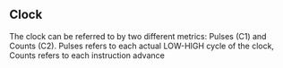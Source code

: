 ## Clock
The clock can be referred to by two different metrics: Pulses (C1) and Counts (C2). Pulses refers to each actual LOW-HIGH cycle of the clock, Counts refers to each instruction advance